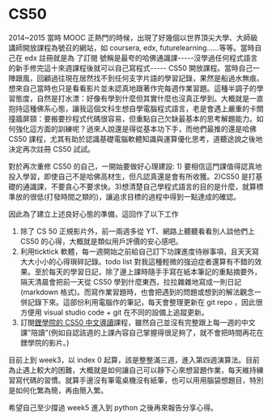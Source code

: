 # CS50 

2014~2015 當時 MOOC 正熱門的時候，出現了好幾個以世界頂尖大學、大師級講師開放課程為號召的網站，如 coursera, edx, futurelearning......等等。當時自己在 edx 註冊就是為 了訂閱 號稱是最夸的哈佛通識課-----沒學過任何程式語言的新手修完這十來週課程後就可以自己寫程式----- CS50 開放課程。當時自己一陣跟風，回顧過往現在居然找不到任何支字片語的學習記錄，果然是船過水無痕。想來自己當時也只是看看影片並未認真地跟著作完每週作業習題。這種半調子的學習態度，自然是打水漂：好像有學到什麼但其實什麼也沒真正學到。大概就是一直抱持這種佛系心態，讓我這個文科生想自學電腦程式語言，老是會遇上嚴重的卡關撞牆屏頸：要搬要抄程式代碼很容易，但重點自己欠缺最基本的思考解題能力。如何強化這方面的訓練呢？過來人說還是得從基本功下手，而他們最推的還是哈佛 CS50 課程，尤其有助於認識基礎電腦軟體知識與運算優化思考，道聽途說之後地決定再次註冊 CS50 試試。

對於再次重修 CS50 的自己，一開始要做好心理建設: 1) 要相信這門課值得認真地投入學習，即使自己不是哈佛高材生，但凡認真還是會有所收獲。2)CS50 是打基礎的通識課，不要貪心不要求快。3)想清楚自己學程式語言的目的是什麼，就算標準放的很低(打發時間之類的)，讓追求目標的過程中得到一點達成的確認。

因此為了建立上述良好心態的準備，這回作了以下工作

1. 除了 CS 50 正規影片外，前一兩週多從 YT、網路上聽聽看看別人談他們上 CS50 的心得，大概就是類似用戶評價的安心感吧。
2. 利用ticktick 軟體，每一週開始之前給自己訂下功課進度待辦事項，且天天寫大大小小的心得瑣碎記錄。todo list 對我這種輕微的強迫症者還算有不錯的效果。至於每天的學習日記，除了邊上課時隨手手寫在紙本筆記的重點摘要外，隔天清晨會把前一天從 CS50 學到什麼東西，拉拉雜雜地寫成一則日記(markdown 格式)。而寫作業習題時，也會把遇到的問題或想到的解法觀念一併記錄下來。這部份利用電腦作的筆記，每天會整理更新在 git repo ，因此很方便用 visual studio code + git 在不同的設備上追蹤更新。
3. 訂閱[鋰學院的 CS50 中文導讀](https://www.lidemy.com/p/cs50-introduction)課程，雖然自己並沒有完整跟上每一週的中文課"陪讀"(例如自認該週的上課內容自己掌握得很足夠了，就不會把時間再花在鋰學院的影片。)

目前上到 week3，以 index 0 起算，該是整整滿三週，進入第四週演算法。目前為止遇上較大的困難，大概就是如何讓自己可以靜下心來想習題作業，每天維持練習寫代碼的習慣。就算手邊沒有筆電桌機沒有紙筆，也可以用用腦袋想題目，特別是如何化繁為簡，再由簡入繁。

希望自己至少撐過 week5 進入到 python 之後再來報告分享心得。